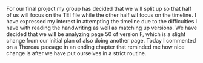 For our final project my group has decided that we will split up so that half of us will focus on the TEI file while the other half wil focus on the timeline. I have expressed my interest in attempting the timeline due to the difficulties I have with reading the handwriting as well as matching up versions. 
We have decided that we will be analyzing page 50 of version F, which is a slight change from our initial plan of also doing another page.
Today I commented on a Thoreau passage in an ending chapter that reminded me how nice change is after we have put ourselves in a strict routine.